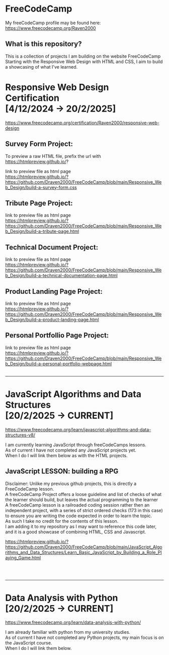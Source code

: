 # FreeCodeCamp

My freeCodeCamp profile may be found here:
https://www.freecodecamp.org/Raven2000 

What is this repository?
---
This is a collection of projects I am building on the website FreeCodeCamp<br>
Starting with the Responsive Web Design with HTML and CSS, I aim to build a showcasing of what I've learned.<br>




Responsive Web Design Certification<br>
[4/12/2024 -> 20/2/2025]
===
https://www.freecodecamp.org/certification/Raven2000/responsive-web-design


Survey Form Project: 
---
To preview a raw HTML file, prefix the url with<br>
https://htmlpreview.github.io/? 

link to preview file as html page <br>
https://htmlpreview.github.io/?https://github.com/Draven2000/FreeCodeCamp/blob/main/Responsive_Web_Design/build-a-survey-form.css


Tribute Page Project:
---
link to preview file as html page <br>
https://htmlpreview.github.io/?https://github.com/Draven2000/FreeCodeCamp/blob/main/Responsive_Web_Design/build-a-tribute-page.html


Technical Document Project:
---
link to preview file as html page <br>
https://htmlpreview.github.io/?https://github.com/Draven2000/FreeCodeCamp/blob/main/Responsive_Web_Design/build-a-technical-documentation-page.html


Product Landing Page Project:
---
link to preview file as html page <br>
https://htmlpreview.github.io/?https://github.com/Draven2000/FreeCodeCamp/blob/main/Responsive_Web_Design/build-a-product-landing-page.html

Personal Portfollio Page Project:
---
link to preview file as html page <br>
https://htmlpreview.github.io/?https://github.com/Draven2000/FreeCodeCamp/blob/main/Responsive_Web_Design/build-a-personal-portfolio-webpage.html
<br>
<br>

---
JavaScript Algorithms and Data Structures<br> 
[20/2/2025 -> CURRENT]
===
https://www.freecodecamp.org/learn/javascript-algorithms-and-data-structures-v8/

I am currently learning JavaScript through freeCodeCamps lessons.<br>
As of current I have not completed any JavaScript projects yet.<br> 
When I do I will link them below as with the HTML projects.


JavaScript LESSON: building a RPG
---
Disclaimer:
Unlike my previous github projects, this is directly a FreeCodeCamp lesson.<br>
A freeCodeCamp Project offers a loose guideline and list of checks of what the learner should build, but leaves the actual programming to the learner<br>
A freeCodeCamp lesson is a railroaded coding session rather then an independent project, with a series of strict ordered checks (173 in this case) to ensure you are writing the code expected in order to learn the topic.<br>
As such I take no credit for the contents of this lesson.<br>
I am adding it to my repository as I may want to reference this code later, and it is a good showcase of combining HTML, CSS and Javascript.<br>

https://htmlpreview.github.io/?https://github.com/Draven2000/FreeCodeCamp/blob/main/JavaScript_Algorithms_and_Data_Structures/Learn_Basic_JavaScript_by_Building_a_Role_Playing_Game.html

<br>
<br>

---
Data Analysis with Python<br> 
[20/2/2025 -> CURRENT]
===
https://www.freecodecamp.org/learn/data-analysis-with-python/

I am already familiar with python from my university studies.<br>
As of current I have not completed any Python projects, my main focus is on the JavaScript course.<br> 
When I do I will link them below.
